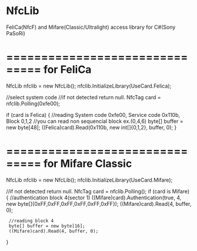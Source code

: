 ﻿NfcLib
======

 FeliCa(NfcF) and Mifare(Classic/Ultralight) access library for C#(Sony PaSoRi)

===============================
for FeliCa
==============================
  NfcLib nfclib = new NfcLib();
  nfclib.InitializeLibrary(UseCard.Felica);

  //select system code
  //if not detected return null.
  NfcTag card = nfclib.Polling(0xfe00);

  if (card is Felica)
  {
     //reading System code 0xfe00, Service code 0x110b, Block 0,1,2
     //you can read non sequencial block ex.(0,4,6)
     byte[] buffer = new byte[48];
     ((Felica)card).Read(0x110b, new int[]{0,1,2}, buffer, 0);
  }


===============================
for Mifare Classic
==============================
  NfcLib nfclib = new NfcLib();
  nfclib.InitializeLibrary(UseCard.Mifare);

  //if not detected return null.
  NfcTag card = nfclib.Polling();
  if (card is Mifare)
  {
     //authentication block 4(sector 1)
     ((Mifare)card).Authentication(true, 4, new byte[]{0xFF,0xFF,0xFF,0xFF,0xFF,0xFF}); 
     ((Mifare)card).Read(4, buffer, 0);

     //reading block 4
     byte[] buffer = new byte[16];
     ((Mifare)card).Read(4, buffer, 0);
  }
